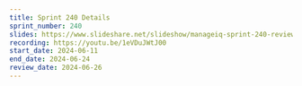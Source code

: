 ```yaml
---
title: Sprint 240 Details
sprint_number: 240
slides: https://www.slideshare.net/slideshow/manageiq-sprint-240-review-slide-deck/271587323
recording: https://youtu.be/1eVDuJWtJ00
start_date: 2024-06-11
end_date: 2024-06-24
review_date: 2024-06-26
---
```


